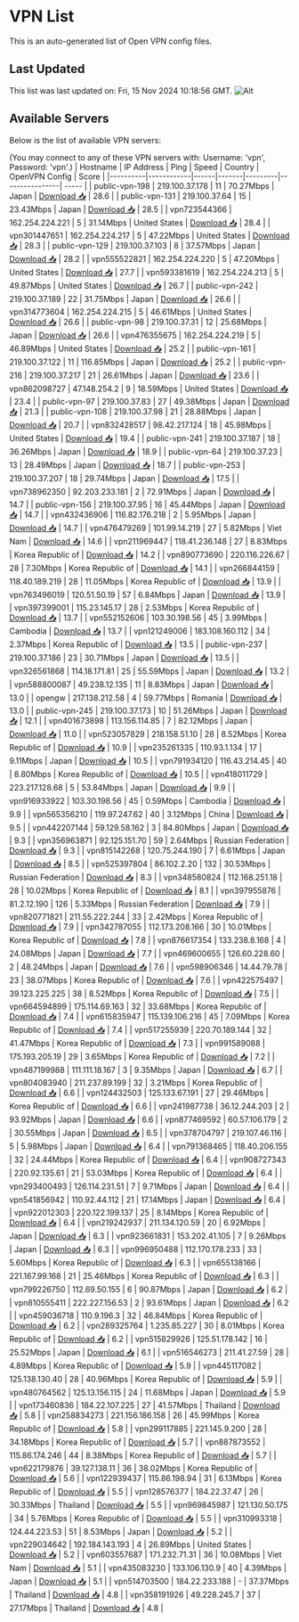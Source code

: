# VPN List

This is an auto-generated list of Open VPN config files.

## Last Updated

This list was last updated on: Fri, 15 Nov 2024 10:18:56 GMT.
![Alt](https://repobeats.axiom.co/api/embed/186b98318ef1479477931607c1ad7d823f12451f.svg "Repobeats analytics image")

## Available Servers

Below is the list of available VPN servers:

(You may connect to any of these VPN servers with: Username: 'vpn', Password: 'vpn'.)
| Hostname | IP Address | Ping | Speed | Country | OpenVPN Config | Score |
|----------|------------|------|-------|---------|----------------| ----- |
| public-vpn-198 | 219.100.37.178 | 11 | 70.27Mbps | Japan | [Download 📥](./configs/server_0_JP.ovpn) | 28.6 |
| public-vpn-131 | 219.100.37.64 | 15 | 23.43Mbps | Japan | [Download 📥](./configs/server_1_JP.ovpn) | 28.5 |
| vpn723544366 | 162.254.224.221 | 5 | 31.14Mbps | United States | [Download 📥](./configs/server_2_US.ovpn) | 28.4 |
| vpn301447651 | 162.254.224.217 | 5 | 47.22Mbps | United States | [Download 📥](./configs/server_3_US.ovpn) | 28.3 |
| public-vpn-129 | 219.100.37.103 | 8 | 37.57Mbps | Japan | [Download 📥](./configs/server_4_JP.ovpn) | 28.2 |
| vpn555522821 | 162.254.224.220 | 5 | 47.20Mbps | United States | [Download 📥](./configs/server_5_US.ovpn) | 27.7 |
| vpn593381619 | 162.254.224.213 | 5 | 49.87Mbps | United States | [Download 📥](./configs/server_6_US.ovpn) | 26.7 |
| public-vpn-242 | 219.100.37.189 | 22 | 31.75Mbps | Japan | [Download 📥](./configs/server_7_JP.ovpn) | 26.6 |
| vpn314773604 | 162.254.224.215 | 5 | 46.61Mbps | United States | [Download 📥](./configs/server_8_US.ovpn) | 26.6 |
| public-vpn-98 | 219.100.37.31 | 12 | 25.68Mbps | Japan | [Download 📥](./configs/server_9_JP.ovpn) | 26.6 |
| vpn476355675 | 162.254.224.219 | 5 | 46.89Mbps | United States | [Download 📥](./configs/server_10_US.ovpn) | 25.2 |
| public-vpn-161 | 219.100.37.122 | 11 | 116.85Mbps | Japan | [Download 📥](./configs/server_11_JP.ovpn) | 25.2 |
| public-vpn-216 | 219.100.37.217 | 21 | 26.61Mbps | Japan | [Download 📥](./configs/server_12_JP.ovpn) | 23.6 |
| vpn862098727 | 47.148.254.2 | 9 | 18.59Mbps | United States | [Download 📥](./configs/server_13_US.ovpn) | 23.4 |
| public-vpn-97 | 219.100.37.83 | 27 | 49.38Mbps | Japan | [Download 📥](./configs/server_14_JP.ovpn) | 21.3 |
| public-vpn-108 | 219.100.37.98 | 21 | 28.88Mbps | Japan | [Download 📥](./configs/server_15_JP.ovpn) | 20.7 |
| vpn832428517 | 98.42.217.124 | 18 | 45.98Mbps | United States | [Download 📥](./configs/server_16_US.ovpn) | 19.4 |
| public-vpn-241 | 219.100.37.187 | 18 | 36.26Mbps | Japan | [Download 📥](./configs/server_17_JP.ovpn) | 18.9 |
| public-vpn-64 | 219.100.37.23 | 13 | 28.49Mbps | Japan | [Download 📥](./configs/server_18_JP.ovpn) | 18.7 |
| public-vpn-253 | 219.100.37.207 | 18 | 29.74Mbps | Japan | [Download 📥](./configs/server_19_JP.ovpn) | 17.5 |
| vpn738962350 | 92.203.233.181 | 2 | 72.91Mbps | Japan | [Download 📥](./configs/server_20_JP.ovpn) | 14.7 |
| public-vpn-156 | 219.100.37.95 | 16 | 45.44Mbps | Japan | [Download 📥](./configs/server_21_JP.ovpn) | 14.7 |
| vpn432436906 | 116.82.176.218 | 2 | 5.95Mbps | Japan | [Download 📥](./configs/server_22_JP.ovpn) | 14.7 |
| vpn476479269 | 101.99.14.219 | 27 | 5.82Mbps | Viet Nam | [Download 📥](./configs/server_23_VN.ovpn) | 14.6 |
| vpn211969447 | 118.41.236.148 | 27 | 8.83Mbps | Korea Republic of | [Download 📥](./configs/server_24_KR.ovpn) | 14.2 |
| vpn890773690 | 220.116.226.67 | 28 | 7.30Mbps | Korea Republic of | [Download 📥](./configs/server_25_KR.ovpn) | 14.1 |
| vpn266844159 | 118.40.189.219 | 28 | 11.05Mbps | Korea Republic of | [Download 📥](./configs/server_26_KR.ovpn) | 13.9 |
| vpn763496019 | 120.51.50.19 | 57 | 6.84Mbps | Japan | [Download 📥](./configs/server_27_JP.ovpn) | 13.9 |
| vpn397399001 | 115.23.145.17 | 28 | 2.53Mbps | Korea Republic of | [Download 📥](./configs/server_28_KR.ovpn) | 13.7 |
| vpn552152606 | 103.30.198.56 | 45 | 3.99Mbps | Cambodia | [Download 📥](./configs/server_29_KH.ovpn) | 13.7 |
| vpn121249006 | 183.108.160.112 | 34 | 2.37Mbps | Korea Republic of | [Download 📥](./configs/server_30_KR.ovpn) | 13.5 |
| public-vpn-237 | 219.100.37.186 | 23 | 30.71Mbps | Japan | [Download 📥](./configs/server_31_JP.ovpn) | 13.5 |
| vpn326561868 | 114.18.171.81 | 25 | 55.59Mbps | Japan | [Download 📥](./configs/server_32_JP.ovpn) | 13.2 |
| vpn588800087 | 49.238.12.135 | 11 | 8.83Mbps | Japan | [Download 📥](./configs/server_33_JP.ovpn) | 13.0 |
| opengw | 217.138.212.58 | 4 | 59.77Mbps | Romania | [Download 📥](./configs/server_34_RO.ovpn) | 13.0 |
| public-vpn-245 | 219.100.37.173 | 10 | 51.26Mbps | Japan | [Download 📥](./configs/server_35_JP.ovpn) | 12.1 |
| vpn401673898 | 113.156.114.85 | 7 | 82.12Mbps | Japan | [Download 📥](./configs/server_36_JP.ovpn) | 11.0 |
| vpn523057829 | 218.158.51.10 | 28 | 8.52Mbps | Korea Republic of | [Download 📥](./configs/server_37_KR.ovpn) | 10.9 |
| vpn235261335 | 110.93.1.134 | 17 | 9.11Mbps | Japan | [Download 📥](./configs/server_38_JP.ovpn) | 10.5 |
| vpn791934120 | 116.43.214.45 | 40 | 8.80Mbps | Korea Republic of | [Download 📥](./configs/server_39_KR.ovpn) | 10.5 |
| vpn418011729 | 223.217.128.68 | 5 | 53.84Mbps | Japan | [Download 📥](./configs/server_40_JP.ovpn) | 9.9 |
| vpn916933922 | 103.30.198.56 | 45 | 0.59Mbps | Cambodia | [Download 📥](./configs/server_41_KH.ovpn) | 9.9 |
| vpn565356210 | 119.97.247.62 | 40 | 3.12Mbps | China | [Download 📥](./configs/server_42_CN.ovpn) | 9.5 |
| vpn442207144 | 59.129.58.162 | 3 | 84.80Mbps | Japan | [Download 📥](./configs/server_43_JP.ovpn) | 9.3 |
| vpn356963871 | 92.125.151.70 | 59 | 2.64Mbps | Russian Federation | [Download 📥](./configs/server_44_RU.ovpn) | 9.3 |
| vpn815142268 | 120.75.244.190 | 7 | 6.61Mbps | Japan | [Download 📥](./configs/server_45_JP.ovpn) | 8.5 |
| vpn525397804 | 86.102.2.20 | 132 | 30.53Mbps | Russian Federation | [Download 📥](./configs/server_46_RU.ovpn) | 8.3 |
| vpn348580824 | 112.168.251.18 | 28 | 10.02Mbps | Korea Republic of | [Download 📥](./configs/server_47_KR.ovpn) | 8.1 |
| vpn397955876 | 81.2.12.190 | 126 | 5.33Mbps | Russian Federation | [Download 📥](./configs/server_48_RU.ovpn) | 7.9 |
| vpn820771821 | 211.55.222.244 | 33 | 2.42Mbps | Korea Republic of | [Download 📥](./configs/server_49_KR.ovpn) | 7.9 |
| vpn342787055 | 112.173.208.166 | 30 | 10.01Mbps | Korea Republic of | [Download 📥](./configs/server_50_KR.ovpn) | 7.8 |
| vpn876617354 | 133.238.8.168 | 4 | 24.08Mbps | Japan | [Download 📥](./configs/server_51_JP.ovpn) | 7.7 |
| vpn469600655 | 126.60.228.60 | 2 | 48.24Mbps | Japan | [Download 📥](./configs/server_52_JP.ovpn) | 7.6 |
| vpn598906346 | 14.44.79.78 | 23 | 38.07Mbps | Korea Republic of | [Download 📥](./configs/server_53_KR.ovpn) | 7.6 |
| vpn422575497 | 39.123.225.225 | 38 | 8.52Mbps | Korea Republic of | [Download 📥](./configs/server_54_KR.ovpn) | 7.5 |
| vpn664594899 | 175.114.69.163 | 32 | 33.68Mbps | Korea Republic of | [Download 📥](./configs/server_55_KR.ovpn) | 7.4 |
| vpn615835947 | 115.139.106.216 | 45 | 7.09Mbps | Korea Republic of | [Download 📥](./configs/server_56_KR.ovpn) | 7.4 |
| vpn517255939 | 220.70.189.144 | 32 | 41.47Mbps | Korea Republic of | [Download 📥](./configs/server_57_KR.ovpn) | 7.3 |
| vpn991589088 | 175.193.205.19 | 29 | 3.65Mbps | Korea Republic of | [Download 📥](./configs/server_58_KR.ovpn) | 7.2 |
| vpn487199988 | 111.111.18.167 | 3 | 9.35Mbps | Japan | [Download 📥](./configs/server_59_JP.ovpn) | 6.7 |
| vpn804083940 | 211.237.89.199 | 32 | 3.21Mbps | Korea Republic of | [Download 📥](./configs/server_60_KR.ovpn) | 6.6 |
| vpn124432503 | 125.133.67.191 | 27 | 29.46Mbps | Korea Republic of | [Download 📥](./configs/server_61_KR.ovpn) | 6.6 |
| vpn241987738 | 36.12.244.203 | 2 | 93.92Mbps | Japan | [Download 📥](./configs/server_62_JP.ovpn) | 6.6 |
| vpn877469592 | 60.57.106.179 | 2 | 30.55Mbps | Japan | [Download 📥](./configs/server_63_JP.ovpn) | 6.5 |
| vpn378704797 | 219.107.46.116 | 5 | 5.98Mbps | Japan | [Download 📥](./configs/server_64_JP.ovpn) | 6.4 |
| vpn791368465 | 118.40.206.155 | 32 | 24.44Mbps | Korea Republic of | [Download 📥](./configs/server_65_KR.ovpn) | 6.4 |
| vpn908727343 | 220.92.135.61 | 21 | 53.03Mbps | Korea Republic of | [Download 📥](./configs/server_66_KR.ovpn) | 6.4 |
| vpn293400493 | 126.114.231.51 | 7 | 9.71Mbps | Japan | [Download 📥](./configs/server_67_JP.ovpn) | 6.4 |
| vpn541856942 | 110.92.44.112 | 21 | 17.14Mbps | Japan | [Download 📥](./configs/server_68_JP.ovpn) | 6.4 |
| vpn922012303 | 220.122.199.137 | 25 | 8.14Mbps | Korea Republic of | [Download 📥](./configs/server_69_KR.ovpn) | 6.4 |
| vpn219242937 | 211.134.120.59 | 20 | 6.92Mbps | Japan | [Download 📥](./configs/server_70_JP.ovpn) | 6.3 |
| vpn923661831 | 153.202.41.105 | 7 | 9.26Mbps | Japan | [Download 📥](./configs/server_71_JP.ovpn) | 6.3 |
| vpn996950488 | 112.170.178.233 | 33 | 5.60Mbps | Korea Republic of | [Download 📥](./configs/server_72_KR.ovpn) | 6.3 |
| vpn655138166 | 221.167.99.168 | 21 | 25.46Mbps | Korea Republic of | [Download 📥](./configs/server_73_KR.ovpn) | 6.3 |
| vpn799226750 | 112.69.50.155 | 6 | 90.87Mbps | Japan | [Download 📥](./configs/server_74_JP.ovpn) | 6.2 |
| vpn810555411 | 222.227.156.53 | 2 | 93.61Mbps | Japan | [Download 📥](./configs/server_75_JP.ovpn) | 6.2 |
| vpn459036718 | 110.9.196.3 | 32 | 46.84Mbps | Korea Republic of | [Download 📥](./configs/server_76_KR.ovpn) | 6.2 |
| vpn289325764 | 1.235.85.227 | 30 | 8.01Mbps | Korea Republic of | [Download 📥](./configs/server_77_KR.ovpn) | 6.2 |
| vpn515829926 | 125.51.178.142 | 16 | 25.52Mbps | Japan | [Download 📥](./configs/server_78_JP.ovpn) | 6.1 |
| vpn516546273 | 211.41.27.59 | 28 | 4.89Mbps | Korea Republic of | [Download 📥](./configs/server_79_KR.ovpn) | 5.9 |
| vpn445117082 | 125.138.130.40 | 28 | 40.96Mbps | Korea Republic of | [Download 📥](./configs/server_80_KR.ovpn) | 5.9 |
| vpn480764562 | 125.13.156.115 | 24 | 11.68Mbps | Japan | [Download 📥](./configs/server_81_JP.ovpn) | 5.9 |
| vpn173460836 | 184.22.107.225 | 27 | 41.57Mbps | Thailand | [Download 📥](./configs/server_82_TH.ovpn) | 5.8 |
| vpn258834273 | 221.156.186.158 | 26 | 45.99Mbps | Korea Republic of | [Download 📥](./configs/server_83_KR.ovpn) | 5.8 |
| vpn299117885 | 221.145.9.200 | 28 | 34.18Mbps | Korea Republic of | [Download 📥](./configs/server_84_KR.ovpn) | 5.7 |
| vpn887873552 | 115.86.174.246 | 44 | 8.38Mbps | Korea Republic of | [Download 📥](./configs/server_85_KR.ovpn) | 5.7 |
| vpn622179876 | 39.127.138.11 | 36 | 38.02Mbps | Korea Republic of | [Download 📥](./configs/server_86_KR.ovpn) | 5.6 |
| vpn122939437 | 115.86.198.94 | 31 | 6.13Mbps | Korea Republic of | [Download 📥](./configs/server_87_KR.ovpn) | 5.5 |
| vpn128576377 | 184.22.37.47 | 26 | 30.33Mbps | Thailand | [Download 📥](./configs/server_88_TH.ovpn) | 5.5 |
| vpn969845987 | 121.130.50.175 | 34 | 5.76Mbps | Korea Republic of | [Download 📥](./configs/server_89_KR.ovpn) | 5.5 |
| vpn310993318 | 124.44.223.53 | 51 | 8.53Mbps | Japan | [Download 📥](./configs/server_90_JP.ovpn) | 5.2 |
| vpn229034642 | 192.184.143.193 | 4 | 26.89Mbps | United States | [Download 📥](./configs/server_91_US.ovpn) | 5.2 |
| vpn603557687 | 171.232.71.31 | 36 | 10.08Mbps | Viet Nam | [Download 📥](./configs/server_92_VN.ovpn) | 5.1 |
| vpn435083230 | 133.106.130.9 | 40 | 4.39Mbps | Japan | [Download 📥](./configs/server_93_JP.ovpn) | 5.1 |
| vpn514703500 | 184.22.233.188 | - | 37.37Mbps | Thailand | [Download 📥](./configs/server_94_TH.ovpn) | 4.8 |
| vpn358191926 | 49.228.245.7 | 37 | 27.17Mbps | Thailand | [Download 📥](./configs/server_95_TH.ovpn) | 4.8 |
